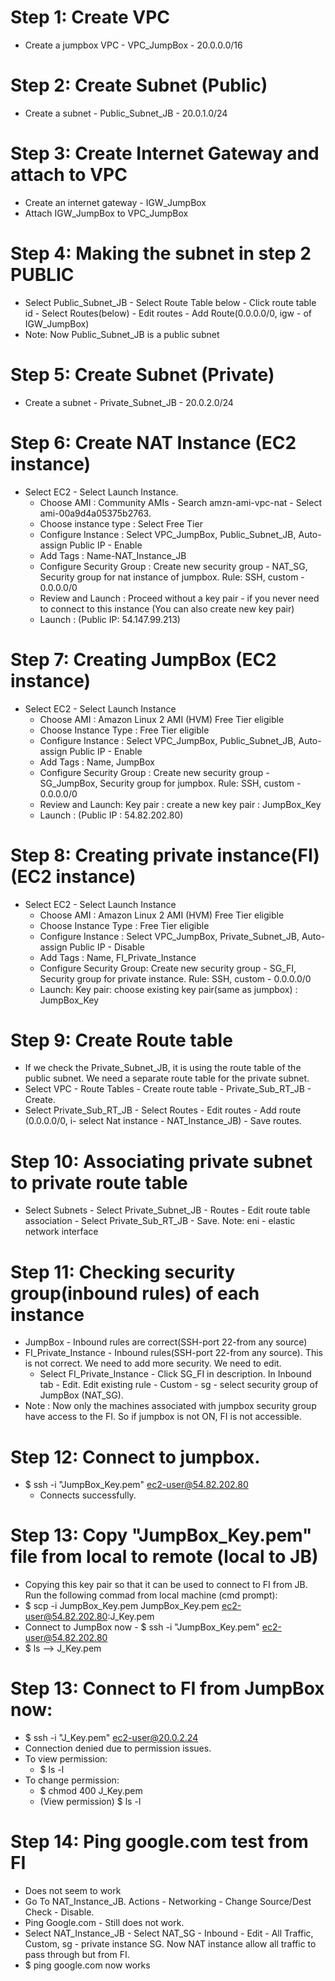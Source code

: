 # Step 1: Create VPC
  - Create a jumpbox VPC - VPC_JumpBox - 20.0.0.0/16
# Step 2: Create Subnet (Public)
  - Create a subnet - Public_Subnet_JB - 20.0.1.0/24
# Step 3: Create Internet Gateway and attach to VPC
  - Create an internet gateway - IGW_JumpBox
  - Attach IGW_JumpBox to VPC_JumpBox
# Step 4: Making the subnet in step 2 PUBLIC
  - Select Public_Subnet_JB - Select Route Table below - Click route table id - Select Routes(below) - Edit routes - Add Route(0.0.0.0/0, igw - of IGW_JumpBox)
  - Note: Now Public_Subnet_JB is a public subnet
# Step 5: Create Subnet (Private)
  - Create a subnet - Private_Subnet_JB - 20.0.2.0/24
# Step 6: Create NAT Instance (EC2 instance)
  - Select EC2 - Select Launch Instance.
    - Choose AMI : Community AMIs - Search amzn-ami-vpc-nat - Select ami-00a9d4a05375b2763.
    - Choose instance type : Select Free Tier
    - Configure Instance : Select VPC_JumpBox, Public_Subnet_JB, Auto-assign Public IP - Enable
    - Add Tags : Name-NAT_Instance_JB
    - Configure Security Group : Create new security group - NAT_SG, Security group for nat instance of jumpbox. Rule: SSH, custom - 0.0.0.0/0
    - Review and Launch : Proceed without a key pair - if you never need to connect to this instance (You can also create new key pair)
    - Launch : (Public IP: 54.147.99.213)
# Step 7: Creating JumpBox (EC2 instance)
  - Select EC2 - Select Launch Instance
    - Choose AMI : Amazon Linux 2 AMI (HVM) Free Tier eligible
    - Choose Instance Type : Free Tier eligible
    - Configure Instance : Select VPC_JumpBox, Public_Subnet_JB, Auto-assign Public IP - Enable
    - Add Tags : Name, JumpBox
    - Configure Security Group : Create new security group - SG_JumpBox, Security group for jumpbox. Rule: SSH, custom - 0.0.0.0/0
    - Review and Launch: Key pair : create a new key pair : JumpBox_Key
    - Launch : (Public IP : 54.82.202.80)
# Step 8: Creating private instance(FI) (EC2 instance)
  - Select EC2 - Select Launch Instance
    - Choose AMI : Amazon Linux 2 AMI (HVM) Free Tier eligible
    - Choose Instance Type : Free Tier eligible
    - Configure Instance : Select VPC_JumpBox, Private_Subnet_JB, Auto-assign Public IP - Disable
    - Add Tags : Name, FI_Private_Instance
    - Configure Security Group: Create new security group - SG_FI, Security group for private instance. Rule: SSH, custom - 0.0.0.0/0
    - Launch: Key pair: choose existing key pair(same as jumpbox) : JumpBox_Key
# Step 9: Create Route table
  - If we check the Private_Subnet_JB, it is using the route table of the public subnet. We need a separate route table for the private subnet. 
  - Select VPC - Route Tables - Create route table - Private_Sub_RT_JB - Create.
  - Select Private_Sub_RT_JB - Select Routes - Edit routes - Add route (0.0.0.0/0, i- select Nat instance - NAT_Instance_JB) - Save routes.
# Step 10: Associating private subnet to private route table
  - Select Subnets - Select Private_Subnet_JB - Routes - Edit route table association - Select Private_Sub_RT_JB - Save.
Note: eni - elastic network interface
# Step 11: Checking security group(inbound rules) of each instance
  - JumpBox - Inbound rules are correct(SSH-port 22-from any source)
  - FI_Private_Instance - Inbound rules(SSH-port 22-from any source). This is not correct. We need to add more security. We need to edit.
    - Select FI_Private_Instance - Click SG_FI in description. In Inbound tab - Edit. Edit existing rule - Custom - sg - select security group of JumpBox (NAT_SG).
  - Note : Now only the machines associated with jumpbox security group have access to the FI. So if jumpbox is not ON, FI is not accessible.
# Step 12: Connect to jumpbox.
  - $ ssh -i "JumpBox_Key.pem" ec2-user@54.82.202.80
    - Connects successfully.
# Step 13: Copy "JumpBox_Key.pem" file from local to remote (local to JB)
  - Copying this key pair so that it can be used to connect to FI from JB. Run the following commad from local machine (cmd prompt):
  - $ scp -i JumpBox_Key.pem JumpBox_Key.pem ec2-user@54.82.202.80:J_Key.pem
  - Connect to JumpBox now - $ ssh -i "JumpBox_Key.pem" ec2-user@54.82.202.80
  - $ ls --> J_Key.pem
# Step 13: Connect to FI from JumpBox now:
  - $ ssh -i "J_Key.pem" ec2-user@20.0.2.24
  - Connection denied due to permission issues.
  - To view permission:
    - $ ls -l
  - To change permission:
    - $ chmod 400 J_Key.pem
    - (View permission) $ ls -l
# Step 14: Ping google.com test from FI
  - Does not seem to work
  - Go To NAT_Instance_JB. Actions - Networking - Change Source/Dest Check - Disable.
  - Ping Google.com - Still does not work.
  - Select NAT_Instance_JB - Select NAT_SG - Inbound - Edit - All Traffic, Custom, sg - private instance SG.
    Now NAT instance allow all traffic to pass through but from FI.
  - $ ping google.com now works
